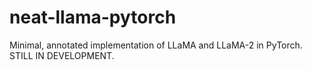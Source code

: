 # neat-llama-pytorch

Minimal, annotated implementation of LLaMA and LLaMA-2 in PyTorch. STILL IN DEVELOPMENT.
